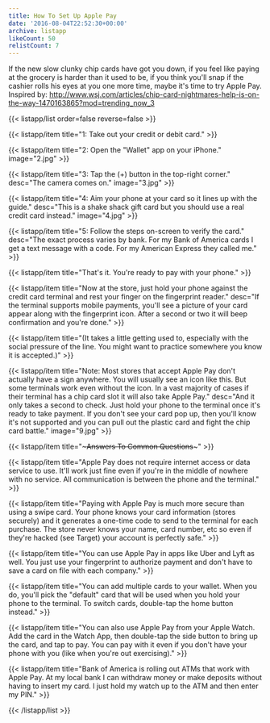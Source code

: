```yaml
---
title: How To Set Up Apple Pay
date: '2016-08-04T22:52:30+00:00'
archive: listapp
likeCount: 50
relistCount: 7
---
```


If the new slow clunky chip cards have got you down, if you feel like paying at the grocery is harder than it used to be, if you think you'll snap if the cashier rolls his eyes at you one more time, maybe it's time to try Apple Pay. Inspired by: http://www.wsj.com/articles/chip-card-nightmares-help-is-on-the-way-1470163865?mod=trending_now_3

<!--more-->

{{< listapp/list order=false reverse=false >}}

   {{< listapp/item title="1: Take out your credit or debit card." >}}

   {{< listapp/item title="2: Open the \"Wallet\" app on your iPhone."
      image="2.jpg" >}}

   {{< listapp/item title="3: Tap the (+) button in the top-right corner."
      desc="The camera comes on."
      image="3.jpg" >}}

   {{< listapp/item title="4: Aim your phone at your card so it lines up with the guide."
      desc="This is a shake shack gift card but you should use a real credit card instead."
      image="4.jpg" >}}

   {{< listapp/item title="5: Follow the steps on-screen to verify the card."
      desc="The exact process varies by bank. For my Bank of America cards I get a text message with a code. For my American Express they called me." >}}

   {{< listapp/item title="That's it. You're ready to pay with your phone." >}}

   {{< listapp/item title="Now at the store, just hold your phone against the credit card terminal and rest your finger on the fingerprint reader."
      desc="If the terminal supports mobile payments, you'll see a picture of your card appear along with the fingerprint icon. After a second or two it will beep confirmation and you're done." >}}

   {{< listapp/item title="(It takes a little getting used to, especially with the social pressure of the line. You might want to practice somewhere you know it is accepted.)" >}}

   {{< listapp/item title="Note: Most stores that accept Apple Pay don't actually have a sign anywhere. You will usually see an icon like this. But some terminals work even without the icon. In a vast majority of cases if their terminal has a chip card slot it will also take Apple Pay."
      desc="And it only takes a second to check. Just hold your phone to the terminal once it's ready to take payment. If you don't see your card pop up, then you'll know it's not supported and you can pull out the plastic card and fight the chip card battle."
      image="9.jpg" >}}

   {{< listapp/item title="~~~Answers To Common Questions~~~" >}}

   {{< listapp/item title="Apple Pay does not require internet access or data service to use. It'll work just fine even if you're in the middle of nowhere with no service. All communication is between the phone and the terminal." >}}

   {{< listapp/item title="Paying with Apple Pay is much more secure than using a swipe card. Your phone knows your card information (stores securely) and it generates a one-time code to send to the terminal for each purchase. The store never knows your name, card number, etc so even if they're hacked (see Target) your account is perfectly safe." >}}

   {{< listapp/item title="You can use Apple Pay in apps like Uber and Lyft as well. You just use your fingerprint to authorize payment and don't have to save a card on file with each company." >}}

   {{< listapp/item title="You can add multiple cards to your wallet. When you do, you'll pick the \"default\" card that will be used when you hold your phone to the terminal. To switch cards, double-tap the home button instead." >}}

   {{< listapp/item title="You can also use Apple Pay from your Apple Watch. Add the card in the Watch App, then double-tap the side button to bring up the card, and tap to pay. You can pay with it even if you don't have your phone with you (like when you're out exercising)." >}}

   {{< listapp/item title="Bank of America is rolling out ATMs that work with Apple Pay. At my local bank I can withdraw money or make deposits without having to insert my card. I just hold my watch up to the ATM and then enter my PIN." >}}

{{< /listapp/list >}}
